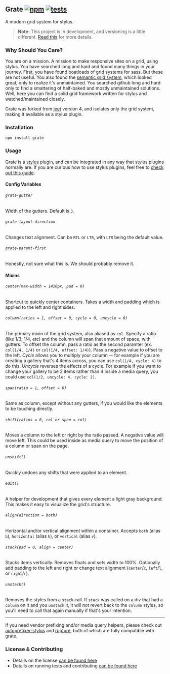 Grate [![npm](https://badge.fury.io/js/grate.png)](http://badge.fury.io/js/grate) [![tests](https://travis-ci.org/carrot/grate.png?branch=master)](https://travis-ci.org/carrot/grate)
-----

A modern grid system for stylus.

> **Note:** This project is in development, and versioning is a little different. [Read this](http://markup.im/#q4_cRZ1Q) for more details.

### Why Should You Care?

You are on a mission. A mission to make responsive sites on a grid, using stylus. You have searched long and hard and found many things in your journey. First, you have found boatloads of grid systems for sass. But these are not useful. You also found the [semantic grid system](https://github.com/twigkit/semantic.gs/), which looked great, only to realize it's unmaintained. You searched github long and hard only to find a smattering of half-baked and mostly unmaintained solutions. Well, here you can find a solid grid framework written for stylus and watched/maintained closely.

Grate was forked from [jeet](http://jeetframework.com) version 4, and isolates only the grid system, making it available as a stylus plugin.

### Installation

`npm install grate`

### Usage

Grate is a [stylus](http://learnboost.github.io/stylus/) plugin, and can be integrated in any way that stylus plugins normally are. If you are curious how to use stylus plugins, feel free to [check out this guide](https://gist.github.com/jenius/8263065).

#### Config Variables

###### `grate-gutter`
Width of the gutters. Default is `3`.

###### `grate-layout-direction`
Changes text alignment. Can be `RTL` or `LTR`, with `LTR` being the default value.

###### `grate-parent-first`
Honestly, not sure what this is. We should probably remove it.

#### Mixins

###### `center(max-width = 1410px, pad = 0)`
Shortcut to quickly center containers. Takes a width and padding which is applied to the left and right sides.

###### `column(ratios = 1, offset = 0, cycle = 0, uncycle = 0)`
The primary mixin of the grid system, also aliased as `col`. Specify a ratio (like 1/3, 1/4, etc) and the column will span that amount of space, with gutters. To offset the column, pass a ratio as the second paramter (ex. `col(1/4, 1/4)` or `col(1/4, offset: 1/4)`). Pass a negative value to offset to the left. _Cycle_ allows you to multiply your column -- for example if you are creating a gallery that's 4 items across, you can use `col(1/4, cycle: 4)` to do this. _Uncycle_ reverses the effects of a cycle. For example if you want to change your gallery to be 2 items rather than 4 inside a media query, you could use `col(1/2, uncycle: 4, cycle: 2)`.

###### `span(ratio = 1, offset = 0)`
Same as column, except without any gutters, if you would like the elements to be touching directly.

###### `shift(ratios = 0, col_or_span = col)`
Moves a column to the left or right by the ratio passed. A negative value will move left. This could be used inside as media query to move the position of a column or span on the page.

###### `unshift()`
Quickly undoes any shifts that were applied to an element.

###### `edit()`
A helper for development that gives every element a light gray background. This makes it easy to visualize the grid's structure.

###### `align(direction = both)`
Horizontal and/or vertical alignment within a container. Accepts `both` (alias `b`), `horizontal` (alias `h`), or `vertical` (alias `v`).

###### `stack(pad = 0, align = center)`
Stacks items vertically. Removes floats and sets width to 100%. Optionally add padding to the left and right or change text alignment (`center`/`c`, `left`/`l`, or `right`/`r`).

###### `unstack()`
Removes the styles from a `stack` call. If `stack` was called on a div that had a `column` on it and you `unstack` it, it will not revert back to the `column` styles, so you'll need to call that again manually if that's your intention.

---

If you need vendor prefixing and/or media query helpers, please check out [autoprefixer-stylus](https://github.com/jenius/autoprefixer-stylus) and [rupture](http://jenius.github.io/rupture), both of which are fully compatible with grate.

### License & Contributing

- Details on the license [can be found here](LICENSE.md)
- Details on running tests and contributing [can be found here](contributing.md)
